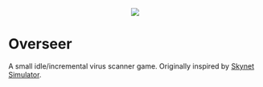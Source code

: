 <p align="center">
    <img src="src/assets/main-menu.png">
</p>

# Overseer
A small idle/incremental virus scanner game. Originally inspired by [Skynet Simulator](http://skynetsimulator.com/).
